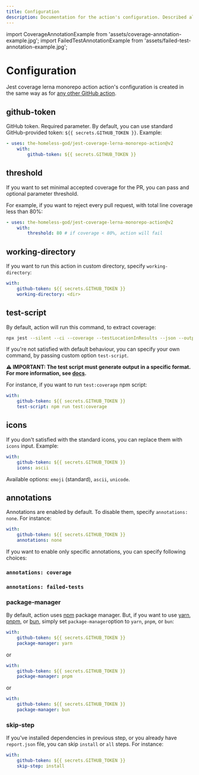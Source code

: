 ```yaml
---
title: Configuration
description: Documentation for the action's configuration. Described all inputs with examples.
---
```


import CoverageAnnotationExample from 'assets/coverage-annotation-example.jpg';
import FailedTestAnnotationExample from 'assets/failed-test-annotation-example.jpg';

# Configuration

Jest coverage lerna monorepo action action's configuration is created in the same way as for [any other GitHub action](https://www.github.com/features/actions).

## github-token

GitHub token. Required parameter. By default, you can use standard GitHub-provided token: `${{ secrets.GITHUB_TOKEN }}`. Example:

```yaml
- uses: the-homeless-god/jest-coverage-lerna-monorepo-action@v2
    with:
        github-token: ${{ secrets.GITHUB_TOKEN }}
```

## threshold

If you want to set minimal accepted coverage for the PR, you can pass and optional parameter threshold.

For example, if you want to reject every pull request, with total line coverage less than 80%:

```yaml
- uses: the-homeless-god/jest-coverage-lerna-monorepo-action@v2
    with:
        threshold: 80 # if coverage < 80%, action will fail
```

## working-directory

If you want to run this action in custom directory, specify `working-directory`:

```yaml
with:
    github-token: ${{ secrets.GITHUB_TOKEN }}
    working-directory: <dir>
```

## test-script

By default, action will run this command, to extract coverage:

```bash
npx jest --silent --ci --coverage --testLocationInResults --json --outputFile="report.json"
```

If you're not satisfied with default behaviour, you can specify your own command, by passing custom option `test-script`.

<!-- TODO: replace link -->

**⚠ IMPORTANT: The test script must generate output in a specific format. For more information, see [docs](https://github.com/the-homeless-god/jest-coverage-lerna-monorepo-action#customizing-test-script).**

For instance, if you want to run `test:coverage` npm script:

```yaml
with:
    github-token: ${{ secrets.GITHUB_TOKEN }}
    test-script: npm run test:coverage
```

## icons

If you don't satisfied with the standard icons, you can replace them with `icons` input. Example:

```yaml
with:
    github-token: ${{ secrets.GITHUB_TOKEN }}
    icons: ascii
```

Available options: `emoji` (standard), `ascii`, `unicode`.

## annotations

Annotations are enabled by default. To disable them, specify `annotations: none`. For instance:

```yaml
with:
    github-token: ${{ secrets.GITHUB_TOKEN }}
    annotations: none
```

If you want to enable only specific annotations, you can specify following choices:

### `annotations: coverage`

<ResponsiveImage width="100%" images={CoverageAnnotationExample.images} />

### `annotations: failed-tests`

<ResponsiveImage width="100%" images={FailedTestAnnotationExample.images} />

### package-manager

By default, action uses [npm](https://github.com/npm/cli#readme) package manager. But, if you want to use [yarn](https://github.com/yarnpkg/berry#readme), [pnpm](https://pnpm.io/), or [bun](https://bun.sh/), simply set `package-manager`option to `yarn`, `pnpm`, or `bun`:

```yaml
with:
    github-token: ${{ secrets.GITHUB_TOKEN }}
    package-manager: yarn
```

or

```yaml
with:
    github-token: ${{ secrets.GITHUB_TOKEN }}
    package-manager: pnpm
```

or

```yaml
with:
    github-token: ${{ secrets.GITHUB_TOKEN }}
    package-manager: bun
```

### skip-step

If you've installed dependencies in previous step, or you already have `report.json` file, you can skip `install` or `all` steps. For instance:

```yaml
with:
    github-token: ${{ secrets.GITHUB_TOKEN }}
    skip-step: install
```
